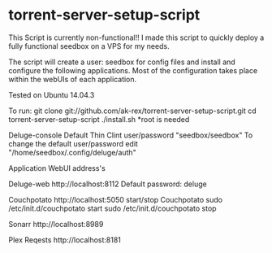 # torrent-server-setup-script

This Script is currently non-functional!!
   I made this script to quickly deploy a fully functional seedbox on a VPS for my needs.

   The script will create a user: seedbox for config files and install and configure the following applications. Most of the configuration takes place within the webUIs of each application.

Tested on Ubuntu 14.04.3

To run:
git clone git://github.com/ak-rex/torrent-server-setup-script.git
cd torrent-server-setup-script
./install.sh
*root is needed

Deluge-console
   Default Thin Clint user/password "seedbox/seedbox"
   To change the default user/password edit 
   "/home/seedbox/.config/deluge/auth"
   
Application WebUI address's

Deluge-web
   http://localhost:8112
   Default password: deluge
   
Couchpotato
   http://localhost:5050
start/stop Couchpotato
   sudo /etc/init.d/couchpotato start
   sudo /etc/init.d/couchpotato stop
   
Sonarr
   http://localhost:8989

Plex Reqests
   http://localhost:8181